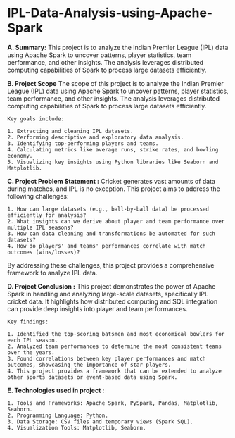 # IPL-Data-Analysis-using-Apache-Spark

**A. Summary:**
  This project is to analyze the Indian Premier League (IPL) data using Apache Spark to uncover patterns, player statistics, team performance, and other insights. The analysis leverages distributed computing capabilities of Spark to process large datasets efficiently.

**B. Project Scope**
  The scope of this project is to analyze the Indian Premier League (IPL) data using Apache Spark to uncover patterns, player statistics, team performance, and other insights. The analysis     leverages distributed computing capabilities of Spark to process large datasets efficiently.

    Key goals include:
  
    1. Extracting and cleaning IPL datasets.
    2. Performing descriptive and exploratory data analysis.
    3. Identifying top-performing players and teams.
    4. Calculating metrics like average runs, strike rates, and bowling economy.
    5. Visualizing key insights using Python libraries like Seaborn and Matplotlib.

**C. Project Problem Statement :** 
  Cricket generates vast amounts of data during matches, and IPL is no exception.
  This project aims to address the following challenges:

    1. How can large datasets (e.g., ball-by-ball data) be processed efficiently for analysis?
    2. What insights can we derive about player and team performance over multiple IPL seasons?
    3. How can data cleaning and transformations be automated for such datasets?
    4. How do players' and teams' performances correlate with match outcomes (wins/losses)?

  By addressing these challenges, this project provides a comprehensive framework to analyze IPL data.

**D. Project Conclusion :** 
  This project demonstrates the power of Apache Spark in handling and analyzing large-scale datasets, specifically IPL cricket data. It highlights how distributed computing and SQL integration can provide deep insights into player and team performances.

    Key findings:

    1. Identified the top-scoring batsmen and most economical bowlers for each IPL season.
    2. Analyzed team performances to determine the most consistent teams over the years.
    3. Found correlations between key player performances and match outcomes, showcasing the importance of star players.
    4. This project provides a framework that can be extended to analyze other sports datasets or event-based data using Spark.

**E. Technologies used in project :**

    1. Tools and Frameworks: Apache Spark, PySpark, Pandas, Matplotlib, Seaborn.
    2. Programming Language: Python.
    3. Data Storage: CSV files and temporary views (Spark SQL).
    4. Visualization Tools: Matplotlib, Seaborn.
